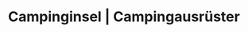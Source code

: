 ---
title: "Campinginsel | Campingausrüster"
url: /bad-fuessing/campinginsel-campingausruester/
shop: Outdoor
---